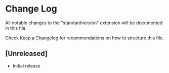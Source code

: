 # Change Log

All notable changes to the "standardversion" extension will be documented in this file.

Check [Keep a Changelog](http://keepachangelog.com/) for recommendations on how to structure this file.

## [Unreleased]

- Initial release